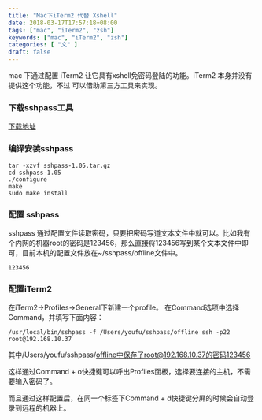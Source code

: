 ```yaml
---
title: "Mac下iTerm2 代替 Xshell"
date: 2018-03-17T17:57:18+08:00
tags: ["mac", "iTerm2", "zsh"]
keywords: ["mac", "iTerm2", "zsh"]
categories: [ "文" ]
draft: false
---
```


mac 下通过配置 iTerm2 让它具有xshell免密码登陆的功能。iTerm2 本身并没有提供这个功能，不过
可以借助第三方工具来实现。

<!--more-->

### 下载sshpass工具

[下载地址](http://heanet.dl.sourceforge.net/project/sshpass/sshpass/1.05/sshpass-1.05.tar.gz)
### 编译安装sshpass
```
tar -xzvf sshpass-1.05.tar.gz
cd sshpass-1.05
./configure
make
sudo make install
```
### 配置 sshpass
sshpass 通过配置文件读取密码，只要把密码写道文本文件中就可以。比如我有个内网的机器root的密码是123456，那么直接将123456写到某个文本文件中即可，目前本机的配置文件放在~/sshpass/offline文件中。
```
123456
```
### 配置iTerm2
在iTerm2->Profiles->General下新建一个profile。
在Command选项中选择Command，并填写下面内容：
```
/usr/local/bin/sshpass -f /Users/youfu/sshpass/offline ssh -p22 root@192.168.10.37
```
其中/Users/youfu/sshpass/offline中保存了root@192.168.10.37的密码123456

这样通过Command + o快捷键可以呼出Profiles面板，选择要连接的主机，不需要输入密码了。

而且通过这样配置后，在同一个标签下Command + d快捷键分屏的时候会自动登录到远程的机器上。
